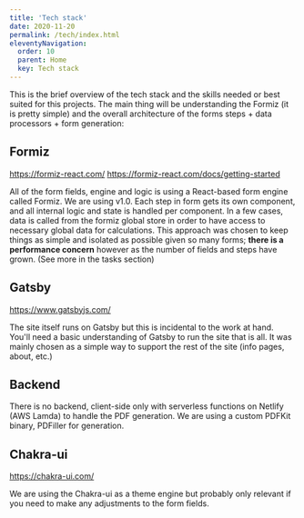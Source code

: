 ```yaml
---
title: 'Tec️h stack' 
date: 2020-11-20
permalink: /tech/index.html
eleventyNavigation:
  order: 10
  parent: Home
  key: Tec️h stack
---
```

This is the brief overview of the tech stack and the skills needed or best suited for this projects. The main thing will be understanding the Formiz (it is pretty simple) and the overall architecture of the forms steps + data processors + form generation:

## Formiz
https://formiz-react.com/
https://formiz-react.com/docs/getting-started

All of the form fields, engine and logic is using a React-based form engine called Formiz. We are using v1.0. Each step in form gets its own component, and all internal logic and state is handled per component. In a few cases, data is called from the formiz global store in order to have access to necessary global data for calculations. This approach was chosen to keep things as simple and isolated as possible given so many forms; **there is a performance concern** however as the number of fields and steps have grown. (See more in the tasks section)

## Gatsby
https://www.gatsbyjs.com/

The site itself runs on Gatsby but this is incidental to the work at hand. You'll need a basic understanding of Gatsby to run the site that is all. It was mainly chosen as a simple way to support the rest of the site (info pages, about, etc.)


## Backend
There is no backend, client-side only with serverless functions on Netlify (AWS Lamda) to handle the PDF generation. We are using a custom PDFKit binary, PDFiller for generation.


## Chakra-ui
https://chakra-ui.com/

We are using the Chakra-ui as a theme engine but probably only relevant if you need to make any adjustments to the form fields. 
